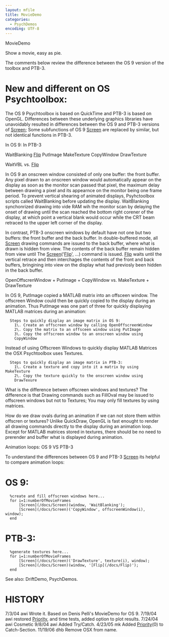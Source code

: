```yaml
---
layout: mfile
title: MovieDemo
categories:
  - PsychDemos
encoding: UTF-8
---
```


MovieDemo

Show a movie, easy as pie.

The comments below review the difference between the OS 9 version of
the toolbox and PTB-3.

# New and different on OS Psychtoolbox:

 The OS 9 Psychtoolbox is based on QuickTime and PTB-3 is
 based on OpenGL.  Differences between these underlying graphics libraries
 have unavoidably resulted in differences between the OS 9 and PTB-3
 versions of [Screen](/docs/Screen); Some subfunctions of OS 9 [Screen](/docs/Screen) are replaced by
 similar, but not identical functions in PTB-3.

 In OS 9:                   In PTB-3

  WaitBlanking              [Flip](/docs/Flip)
  PutImage                  MakeTexture
  CopyWindow                DrawTexture

 WaitVBL vs. [Flip](/docs/Flip)

  In OS 9 an onscreen window consisted of only one buffer: the front
  buffer.  Any pixel drawn to an onscreen window would automatically
  appear on the display as soon as the monitor scan passed  that pixel,
  the maximum delay between drawing a pixel and its appearnce on the
  monitor being one frame period.  To  prevent vertical shearing of
  animated displays, Psyhctoolbox scripts called WaitBlanking before
  updating the display.  WaitBlanking synchonrized drawing into vide RAM
  wih the monitor scan by delaying the onset of drawing until the scan
  reached the bottom right corener of the display, at which point a
  vertical blank would occur while the CRT beam retraced to the upper
  left corner of the display.

  In contrast, PTB-3 onscreen windows by default have not one but two
  buffers:  the front buffer and the back buffer.  In double-buffered
  mode, all [Screen](/docs/Screen) drawing commands are issued to the back buffer, where
  what is drawn is hidden from view.  The contents of the back buffer
  remain hidden from view until The [Screen](/docs/Screen)('[Flip](/docs/Flip)', ...) command is
  issued. [Flip](/docs/Flip) waits  until the vertical retrace and then interchages the
  contents of the front and back buffers, bringining into view on the
  display what had previosly been hidden in the back buffer.

 OpenOffscrenWindow + PutImage + CopyWindow vs. MakeTexture + DrawTexture

  In OS 9, PutImage copied a MATLAB matrix into an offsceen window.  The
  offscreen Window could then be quickly copied to the display during an
  animation.  Thus  PutImage was one part of three for quickly
  displaying MATLAB matrices during an animation:

      Steps to quickly display an image matrix in OS 9:
        1\. Create an offscreen window by calling OpenOffscreenWindow
        2\. Copy the matrix to an offsceen window using PutImage
        3\. Copy the offscreen window to an onscreen window using
        CopyWindow

  Instead of using Offscreen Windows to quickly display MATLAB Matrices
  the OSX Psychtoolbox uses Textures.

      Steps to quickly display an image matrix in PTB-3:
        1\. Create a texture and copy into it a matrix by using MakeTexture
        2\. Copy the texture quickly to the onscreen window using
        DrawTexure

  What is the difference betwen offscreen windows and textures? The
  difference is that Drawing commands such as FillOval may be  issued to
  offscreen windows but not to Textures; You may only fill textures by
  using matrices.

  How do we draw ovals during an animation if we can not store them
  within offscren or textures? Unlike QuickDraw, OpenGL is fast enought
  to render all drawing commands directly to the display during an
  animation loop. Except for MATLAB matrices stored in textures, there
  should be no need to prerender and buffer what is displayed during
  animation.

 Animation loops: OS 9 VS PTB-3

  To understand the differences between OS 9 and PTB-3 [Screen](/docs/Screen) its helpful
  to compare animation loops:

#   OS 9:

      %create and fill offscreen windows here...
      for i=1:numberOfMovieFrames
          [Screen](/docs/Screen)(window, 'WaitBlanking');
          [Screen](/docs/Screen)('CopyWindow', offscreenWindow(i), window);
      end

#   PTB-3:

      %generate textures here...
      for i=1:numberOfMovieFrames
          [Screen](/docs/Screen)('DrawTexture', texture(i), window);
          [Screen](/docs/Screen)(window, '[Flip](/docs/Flip)');
      end


See also: DriftDemo, PsychDemos.


# HISTORY

7/3/04   awi  Wrote it.  Based on Denis Pelli's MovieDemo for OS 9.
7/19/04  awi  restored [Priority](/docs/Priority), and time tests, added option to plot results.
7/24/04  awi  Cosmetic
9/8/04   awi  Added Try/Catch.
4/23/05  mk   Added [Priority](/docs/Priority)(0) to Catch-Section.
11/19/06 dhb  Remove OSX from name.